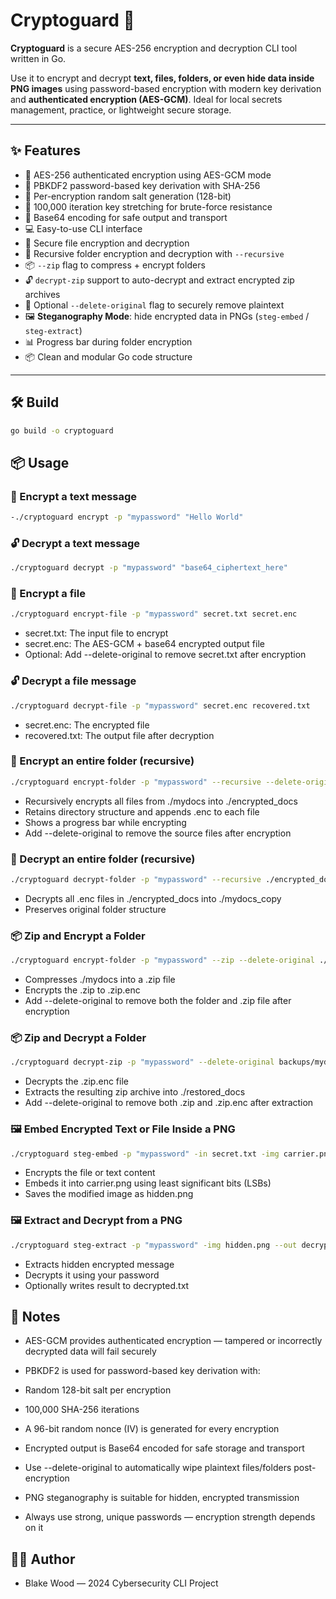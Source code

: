 # Cryptoguard 🔐

**Cryptoguard** is a secure AES-256 encryption and decryption CLI tool written in Go.

Use it to encrypt and decrypt **text, files, folders, or even hide data inside PNG images** using password-based encryption with modern key derivation and **authenticated encryption (AES-GCM)**. Ideal for local secrets management, practice, or lightweight secure storage.

---

## ✨ Features

- 🔐 AES-256 authenticated encryption using AES-GCM mode
- 🧂 PBKDF2 password-based key derivation with SHA-256
- 🔑 Per-encryption random salt generation (128-bit)
- 🔁 100,000 iteration key stretching for brute-force resistance
- 🧾 Base64 encoding for safe output and transport
- 💻 Easy-to-use CLI interface
- 📁 Secure file encryption and decryption
- 📂 Recursive folder encryption and decryption with `--recursive`
- 📦 `--zip` flag to compress + encrypt folders
- 🔓 `decrypt-zip` support to auto-decrypt and extract encrypted zip archives
- 🧼 Optional `--delete-original` flag to securely remove plaintext
- 🖼️ **Steganography Mode**: hide encrypted data in PNGs (`steg-embed` / `steg-extract`)
- 📊 Progress bar during folder encryption
- 📦 Clean and modular Go code structure

---

## 🛠️ Build

```bash
go build -o cryptoguard
```
## 📦 Usage

### 🔐 Encrypt a text message
```bash
-./cryptoguard encrypt -p "mypassword" "Hello World"
```

### 🔓 Decrypt a text message
```bash
./cryptoguard decrypt -p "mypassword" "base64_ciphertext_here"
```

### 📁 Encrypt a file
```bash
./cryptoguard encrypt-file -p "mypassword" secret.txt secret.enc
```
- secret.txt: The input file to encrypt
- secret.enc: The AES-GCM + base64 encrypted output file
- Optional: Add --delete-original to remove secret.txt after encryption

### 🔓 Decrypt a file message
```bash
./cryptoguard decrypt-file -p "mypassword" secret.enc recovered.txt
```
- secret.enc: The encrypted file
- recovered.txt: The output file after decryption

### 📂 Encrypt an entire folder (recursive)
```bash
./cryptoguard encrypt-folder -p "mypassword" --recursive --delete-original ./mydocs ./encrypted_docs
```
- Recursively encrypts all files from ./mydocs into ./encrypted_docs
- Retains directory structure and appends .enc to each file
- Shows a progress bar while encrypting
- Add --delete-original to remove the source files after encryption

### 📁 Decrypt an entire folder (recursive)
```bash
./cryptoguard decrypt-folder -p "mypassword" --recursive ./encrypted_docs ./mydocs_copy
```
- Decrypts all .enc files in ./encrypted_docs into ./mydocs_copy
- Preserves original folder structure

### 📦 Zip and Encrypt a Folder
```bash
./cryptoguard encrypt-folder -p "mypassword" --zip --delete-original ./mydocs ./backups
```
- Compresses ./mydocs into a .zip file
- Encrypts the .zip to .zip.enc
- Add --delete-original to remove both the folder and .zip file after encryption

### 📦 Zip and Decrypt a Folder
```bash
./cryptoguard decrypt-zip -p "mypassword" --delete-original backups/mydocs.zip.enc ./restored_docs
```
- Decrypts the .zip.enc file
- Extracts the resulting zip archive into ./restored_docs
- Add --delete-original to remove both .zip and .zip.enc after extraction

### 🖼️ Embed Encrypted Text or File Inside a PNG
```bash
./cryptoguard steg-embed -p "mypassword" -in secret.txt -img carrier.png -out hidden.png
```
- Encrypts the file or text content
- Embeds it into carrier.png using least significant bits (LSBs)
- Saves the modified image as hidden.png

### 🖼️ Extract and Decrypt from a PNG
```bash
./cryptoguard steg-extract -p "mypassword" -img hidden.png --out decrypted.txt
```
- Extracts hidden encrypted message
- Decrypts it using your password
- Optionally writes result to decrypted.txt

## 📌 Notes

- AES-GCM provides authenticated encryption — tampered or incorrectly decrypted data will fail securely

- PBKDF2 is used for password-based key derivation with:

- Random 128-bit salt per encryption

- 100,000 SHA-256 iterations

- A 96-bit random nonce (IV) is generated for every encryption

- Encrypted output is Base64 encoded for safe storage and transport

- Use --delete-original to automatically wipe plaintext files/folders post-encryption

- PNG steganography is suitable for hidden, encrypted transmission

- Always use strong, unique passwords — encryption strength depends on it



## 🧑‍💻 Author
- Blake Wood — 2024 Cybersecurity CLI Project

